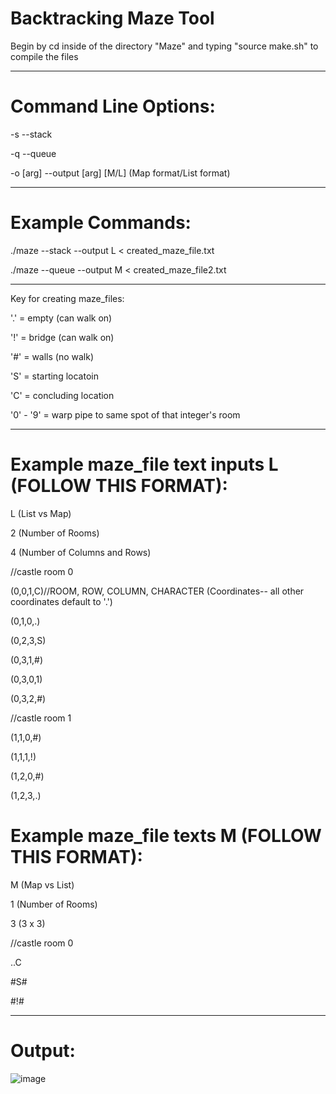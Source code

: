 # Backtracking Maze Tool

Begin by cd inside of the directory "Maze" and typing "source make.sh" to compile the files
________________________________________________________________________________

# Command Line Options:

-s    --stack

-q    --queue

-o [arg]  --output [arg] [M/L]  (Map format/List format)

_______________________________________________________________________________


# Example Commands:

./maze --stack --output L < created_maze_file.txt

./maze --queue --output M < created_maze_file2.txt

_______________________________________________________________________________


Key for creating maze_files:

'.' = empty (can walk on)

'!' = bridge (can walk on)

'#' = walls (no walk)

'S' = starting locatoin

'C' = concluding location

'0' - '9' = warp pipe to same spot of that integer's room


_______________________________________________________________________________


# Example maze_file text inputs L (FOLLOW THIS FORMAT):

L (List vs Map)

2 (Number of Rooms)

4 (Number of Columns and Rows)

//castle room 0

(0,0,1,C)//ROOM, ROW, COLUMN, CHARACTER (Coordinates-- all other coordinates default to '.')

(0,1,0,.)

(0,2,3,S)

(0,3,1,#)

(0,3,0,1)

(0,3,2,#)

//castle room 1

(1,1,0,#)

(1,1,1,!)

(1,2,0,#)

(1,2,3,.)



# Example maze_file texts M (FOLLOW THIS FORMAT):

M (Map vs List)

1 (Number of Rooms)

3 (3 x 3)

//castle room 0

..C 

#S#

#!#





____________________________________________________________________________
# Output:

![image](https://user-images.githubusercontent.com/97473935/167756807-ea78beba-402b-44a7-ab5a-d49e2bc41e02.png)

